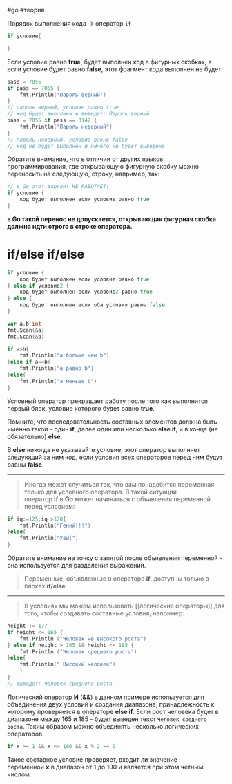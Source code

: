 #go #теория  

Порядок выполнения кода -> оператор `if`
```go
if условие{

}
```

Если условие равно **true**, будет выполнен код в фигурных скобках, а если условие будет равно **false**, этот фрагмент кода выполнен не будет:

```go
pass = 7055 
if pass == 7055 { 
	fmt.Println("Пароль верный") 
} 
// пароль верный, условие равно true 
// код будет выполнен и выведет: Пароль верный 
pass = 7055 if pass == 3142 { 
	fmt.Println("Пароль неверный") 
} 
// пароль неверный, условие равно false 
// код не будет выполнен и ничего не будет выведено
```

Обратите внимание, что в отличии от других языков программирования, где открывающую фигурную скобку можно переносить на следующую, строку, например, так:
```go
// в Go этот вариант НЕ РАБОТАЕТ! 
if условие { 
	код будет выполнен если условие равно true 
}
```
**в Go такой перенос не допускается, открывающая фигурная скобка должна идти строго в строке оператора.**

# if/else if/else

```go
if условие { 
	код будет выполнен если условие равно true 
} else if условие2 { 
	код будет выполнен если условие2 равно true 
} else { 
	код будет выполнен если оба условия равны false 
}
```

```go
var a,b int 
fmt.Scan(&a)
fmt.Scan(&b)

if a>b{
	fmt.Println("a больше чем b")
}else if a==b{
	fmt.Println("а равно b")
}else{
	fmt.Println("а меньше b")
}
```

Условный оператор прекращает работу после того как выполнится первый блок, условие которого будет равно **true**.

Помните, что последовательность составных элементов должна быть именно такой - один **if**, далее один или несколько **else if**, и в конце (не обязательно) **else**.

В **else** никогда не указывайте условие, этот оператор выполняет следующий за ним код, если условия всех операторов перед ним будут равны **false**.

___________________________________________________________________________________

>Иногда может случиться так, что вам понадобится переменная только для условного оператора.
>В такой ситуации оператор **if** в **Go** может начинаться с объявления переменной перед условием:

```go
if iq:=125;iq >120{
	fmt.Println("Гений!!!")
}else{
	fmt.Println("Увы(")
}
```

Обратите внимание на точку с запятой после объявления переменной - она используется для разделения выражений.

>Переменные, объявленные в операторе **if**, доступны только в блоках **if/else**.


____________________________________________________________________________________

>В условиях мы можем использовать  [[логические операторы]]  для того, чтобы создавать составные условия, например:

```go 
height := 177
if height <= 165 {
	fmt.Println ("Человек не высокого роста")
} else if height > 165 && height <= 185 {
	fmt.Println ("Человек среднего роста")
}else{
	fmt.Println(" Высокий человек")
	}
}
// выведет: Человек среднего роста
```



Логический оператор **И** (**&&**) в данном примере используется для объединения двух условий и создания диапазона, принадлежность к которому проверяется в операторе **else if**. Если рост человека будет в диапазоне между 165 и 185 - будет выведен текст `Человек среднего роста`. Таким образом можно объединять несколько логических операторов:

```go 
if x >= 1 && x <= 100 && x % 2 == 0
```

Такое составное условие проверяет, входит ли значение переменной **x** в диапазон от 1 до 100 и является при этом четным числом.